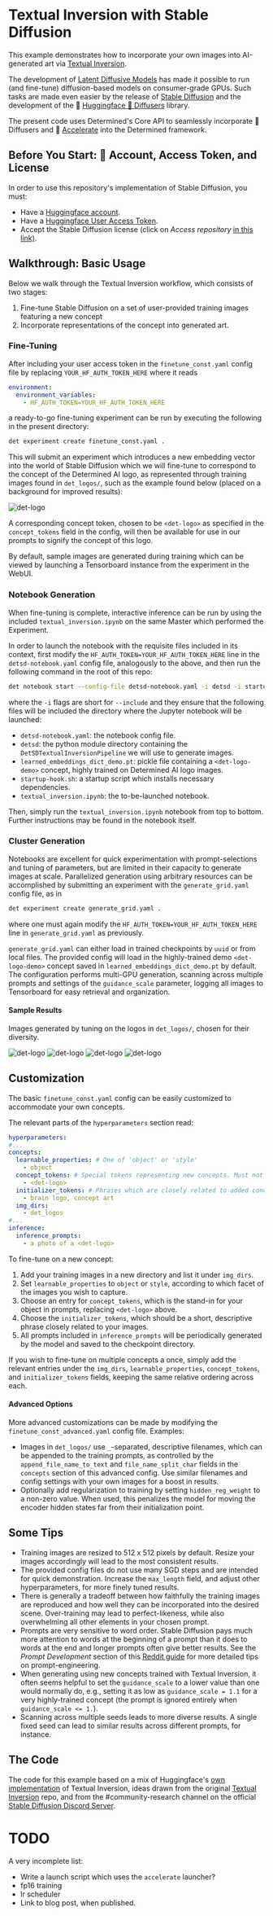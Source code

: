 # Textual Inversion with Stable Diffusion

This example demonstrates how to incorporate your own images into AI-generated art via
[Textual Inversion](https://textual-inversion.github.io).

The development of [Latent Diffusive Models](https://arxiv.org/abs/2112.10752) has made
it possible to run (and fine-tune) diffusion-based models on consumer-grade GPUs. Such tasks are
made even easier by the release
of [Stable Diffusion](https://stability.ai/blog/stable-diffusion-announcement) and the
development of the 🤗 [Huggingface 🧨 Diffusers](https://huggingface.co/docs/diffusers/index) library.

The present code uses Determined's Core API to seamlessly incorporate 🧨 Diffusers
and 🚀 [Accelerate](https://huggingface.co/docs/transformers/accelerate) into the
Determined framework.

## Before You Start: 🤗 Account, Access Token, and License

In order to use this repository's implementation of Stable Diffusion, you must:

* Have a [Huggingface account](https://huggingface.co/join).
* Have a [Huggingface User Access Token](https://huggingface.co/docs/hub/security-tokens).
* Accept the Stable Diffusion license (click on _Access
  repository_  [in this link)](https://huggingface.co/CompVis/stable-diffusion-v1-4).

## Walkthrough: Basic Usage

Below we walk through the Textual Inversion workflow, which consists of two stages:

1. Fine-tune Stable Diffusion on a set of
   user-provided training images featuring a new concept
2. Incorporate representations of the
   concept into generated art.

### Fine-Tuning

After including your user access token in the `finetune_const.yaml` config file by
replacing `YOUR_HF_AUTH_TOKEN_HERE` where it reads

```yaml
environment:
  environment_variables:
    - HF_AUTH_TOKEN=YOUR_HF_AUTH_TOKEN_HERE
```

a ready-to-go fine-tuning experiment can be run by executing the following in the present directory:

```bash
det experiment create finetune_const.yaml .
```

This will submit an experiment which introduces a new embedding vector into the world of Stable
Diffusion which we will fine-tune to correspond to the concept of the Determined AI logo, as
represented
through training images found in `det_logos/`, such as the example found below (placed on a
background for
improved results):

![det-logo](./det_logos/on_a_dark_blue_oil_painting_of_ocean_waves.jpg)

A corresponding concept token, chosen to be `<det-logo>` as specified in the `concept_tokens` field
in the config, will then be available for use in our prompts to signify the concept of this logo.

By default, sample images are generated during training which can be viewed by launching a
Tensorboard instance from the experiment in the WebUI.

### Notebook Generation

When fine-tuning is complete, interactive inference can be run by using the included
`textual_inversion.ipynb` on the same Master which performed the Experiment.

In order to launch the
notebook with the requisite files included in its context, first modify
the `HF_AUTH_TOKEN=YOUR_HF_AUTH_TOKEN_HERE` line in the `detsd-notebook.yaml` config file,
analogously to the above, and then run the following command in the root of
this repo:

```bash
det notebook start --config-file detsd-notebook.yaml -i detsd -i startup-hook.sh -i learned_embeddings_dict_demo.pt -i textual_inversion.ipynb
```

where the `-i` flags are short for `--include` and they ensure that the following files will be
included the directory where the Jupyter notebook will be launched:

* `detsd-notebook.yaml`: the notebook config file.
* `detsd`: the python module directory containing the `DetSDTextualInversionPipeline` we will use to
  generate images.
* `learned_embeddings_dict_demo.pt`: pickle file containing a `<det-logo-demo>` concept, highly
  trained on Determined AI logo images.
* `startup-hook.sh`: a startup script which installs necessary dependencies.
* `textual_inversion.ipynb`: the to-be-launched notebook.

Then, simply run the `textual_inversion.ipynb` notebook from top to bottom. Further instructions may be
found in the notebook itself.

### Cluster Generation

Notebooks are excellent for quick experimentation with prompt-selections and tuning of parameters,
but are limited in their capacity
to generate images at scale. Parallelized generation using arbitrary resources can be accomplished
by submitting
an experiment with the `generate_grid.yaml` config file, as in

```bash
det experiment create generate_grid.yaml .
```

where one must again modify the `HF_AUTH_TOKEN=YOUR_HF_AUTH_TOKEN_HERE` line in `generate_grid.yaml`
as previously.

`generate_grid.yaml` can either load in trained checkpoints by `uuid` or from local files. The
provided config will load in the highly-trained demo `<det-logo-demo>` concept saved
in `learned_embeddings_dict_demo.pt` by
default. The configuration performs multi-GPU generation, scanning across
multiple prompts and settings of the `guidance_scale` parameter, logging all images to Tensorboard
for easy
retrieval and organization.

#### Sample Results

Images generated by tuning on the logos in `det_logos/`, chosen for their
diversity.

![det-logo](./readme_imgs/1.png)
![det-logo](./readme_imgs/2.png)
![det-logo](./readme_imgs/3.png)
![det-logo](./readme_imgs/4.png)

## Customization

The basic `finetune_const.yaml` config can be easily customized to accommodate your own concepts.

The relevant parts of the `hyperparameters` section read:

```yaml
hyperparameters:
#...
concepts:
  learnable_properties: # One of 'object' or 'style' 
    - object
  concept_tokens: # Special tokens representing new concepts. Must not exist in tokenizer.  
    - <det-logo>
  initializer_tokens: # Phrases which are closely related to added concepts.
    - brain logo, concept art
  img_dirs:
    - det_logos
#...
inference:
  inference_prompts:
    - a photo of a <det-logo>
```

To fine-tune on a new concept:

1) Add your training images in a new directory and list it under `img_dirs`.
2) Set `learnable_properties` to `object` or `style`, according to which facet of the images you
   wish
   to capture.
3) Choose an entry for `concept_tokens`, which is the stand-in for your object in prompts,
   replacing `<det-logo>` above.
4) Choose the `initializer_tokens`, which should be a short, descriptive phrase closely related to
   your images.
5) All prompts included in `inference_prompts` will be periodically generated by the model and saved
   to the checkpoint directory.

If you wish to fine-tune on multiple concepts a once, simply add the
relevant entries under the
`img_dirs`, `learnable_properties`, `concept_tokens`, and `initializer_tokens` fields,
keeping the same relative ordering across each.

#### Advanced Options

More advanced customizations can be made by modifying the `finetune_const_advanced.yaml` config
file. Examples:

* Images in `det_logos/` use `_`-separated, descriptive filenames, which can be
  appended to the
  training prompts, as controlled by the `append_file_name_to_text` and `file_name_split_char`
  fields
  in
  the `concepts` section of this advanced config. Use similar
  filenames and config settings with your own images for a boost in results.
* Optionally add regularization to training by setting `hidden_reg_weight` to a non-zero value. When
  used, this penalizes the model for moving the encoder hidden states far from their initialization
  point.

## Some Tips

* Training images are resized to 512 x 512 pixels by default. Resize your images accordingly will
  lead to
  the most consistent results.
* The provided config files do not use many SGD steps and are intended for quick demonstration.
  Increase the `max_length` field, and adjust other hyperparameters, for more finely tuned
  results.
* There is generally a tradeoff between how faithfully the training images are reproduced and how
  well they can be incorporated into the desired scene. Over-training may lead to perfect-likeness,
  while also overwhelming all other elements in your chosen prompt.
* Prompts are very sensitive to word order. Stable Diffusion pays much more attention to words at
  the
  beginning of a prompt than it does to words at the end and longer prompts often give better
  results. See the _Prompt Development_  section of
  this [Reddit guide](https://www.reddit.com/r/StableDiffusion/comments/xcq819/dreamers_guide_to_getting_started_w_stable/)
  for more detailed tips on prompt-engineering.
* When generating using new concepts trained with Textual Inversion, it often seems helpful to set
  the `guidance_scale` to a lower value than one would normally do, e.g., setting it as low
  as `guidance_scale = 1.1` for a very highly-trained concept (the prompt is ignored entirely
  when `guidance_scale <= 1.`).
* Scanning across multiple seeds leads to more diverse results. A single fixed seed can lead to
  similar results across different prompts, for instance.

## The Code

The code for this example based on a mix of
Huggingface's [own implementation](https://github.com/huggingface/diffusers/tree/main/examples/textual_inversion)
of Textual Inversion, ideas
drawn from the original [Textual Inversion](https://github.com/rinongal/textual_inversion) repo, and
from the #community-research channel on the
official [Stable Diffusion Discord Server](https://www.diffusion.gg).

# TODO

A very incomplete list:

* Write a launch script which uses the `accelerate` launcher?
* fp16 training
* lr scheduler
* Link to blog post, when published.
